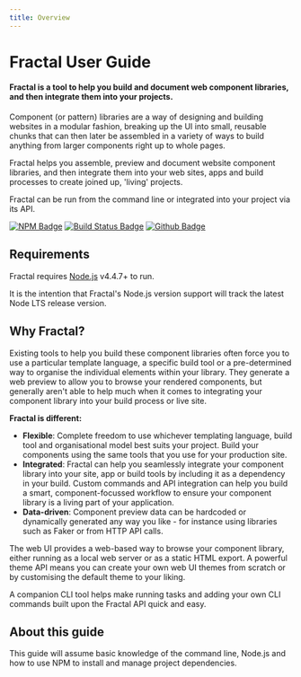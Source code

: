 ```yaml
---
title: Overview
---
```


# Fractal User Guide

#### Fractal is a tool to help you **build** and **document** web component libraries, and then **integrate** them into your projects.

Component (or pattern) libraries are a way of designing and building websites in a modular fashion, breaking up the UI into small, reusable chunks that can then later be assembled in a variety of ways to build anything from larger components right up to whole pages.

Fractal helps you assemble, preview and document website component libraries, and then integrate them into your web sites, apps and build processes to create joined up, 'living' projects.

Fractal can be run from the command line or integrated into your project via its API.

<div style="margin-bottom: 15px;">
  <a target="_blank" href="https://www.npmjs.com/package/@frctl/fractal"><img src="https://img.shields.io/npm/v/@frctl/fractal.svg?style=flat-square" alt="NPM Badge"/></a>
  <a target="_blank" href="https://travis-ci.org/frctl/fractal"><img src="https://img.shields.io/travis/frctl/fractal/master.svg?style=flat-square" alt="Build Status Badge"/></a>
  <a target="_blank" href="http://github.com/frctl/fractal"><img src="https://img.shields.io/github/stars/frctl/fractal.svg?style=social&label=Star" alt="Github Badge"/></a>
</div>

## Requirements

Fractal requires [Node.js](https://nodejs.org) v4.4.7+ to run.

It is the intention that Fractal's Node.js version support will track the latest Node LTS release version.

## Why Fractal?

Existing tools to help you build these component libraries often force you to use a particular template language, a specific build tool or a pre-determined way to organise the individual elements within your library. They generate a web preview to allow you to browse your rendered components, but generally aren't able to help much when it comes to integrating your component library into your build process or live site.

**Fractal is different:**

* **Flexible**: Complete freedom to use whichever templating language, build tool and organisational model best suits your project. Build your components using the same tools that you use for your production site.
* **Integrated**: Fractal can help you seamlessly integrate your component library into your site, app or build tools by including it as a dependency in your build. Custom commands and API integration can help you build a smart, component-focussed workflow to ensure your component library is a living part of your application.
* **Data-driven**: Component preview data can be hardcoded or dynamically generated any way you like - for instance using libraries such as Faker or from HTTP API calls.

The web UI provides a web-based way to browse your component library, either running as a local web server or as a static HTML export. A powerful theme API means you can create your own web UI themes from scratch or by customising the default theme to your liking.

A companion CLI tool helps make running tasks and adding your own CLI commands built upon the Fractal API quick and easy.


## About this guide

This guide will assume basic knowledge of the command line, Node.js and how to use NPM to install and manage project dependencies.
